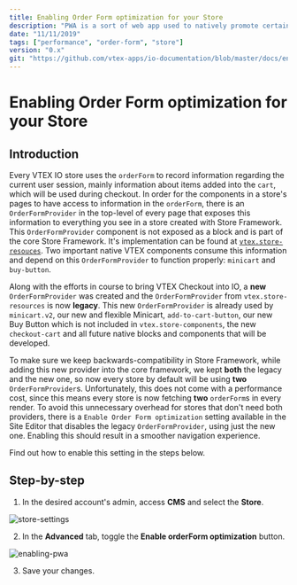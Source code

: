 ```yaml
---
title: Enabling Order Form optimization for your Store
description: "PWA is a sort of web app used to natively promote certain advantageous features to users, such as offline functionalities. This recipe will help you find out how to enable notices that prompt users to install your store's PWA."
date: "11/11/2019"
tags: ["performance", "order-form", "store"]
version: "0.x"
git: "https://github.com/vtex-apps/io-documentation/blob/master/docs/en/Recipes/store-management/enabling-order-form-optimization.md"
---
```


# Enabling Order Form optimization for your Store

## Introduction

Every VTEX IO store uses the `orderForm` to record information regarding the current user session, mainly information about items added into the `cart`, which will be used during checkout. In order for the components in a store's pages to have access to information in the `orderForm`, there is an `OrderFormProvider` in the top-level of every page that exposes this information to everything you see in a store created with Store Framework. This `OrderFormProvider` component is not exposed as a block and is part of the core Store Framework. It's implementation can be found at [`vtex.store-resouces`](https://github.com/vtex-apps/store-resources). Two important native VTEX components consume this information and depend on this `OrderFormProvider` to function properly: `minicart` and `buy-button`.

Along with the efforts in course to bring VTEX Checkout into IO, a **new** `OrderFormProvider` was created and the `OrderFormProvider` from `vtex.store-resources` is now **legacy**. This new `OrderFormProvider` is already used by `minicart.v2`, our new and flexible Minicart, `add-to-cart-button`, our new Buy Button which is not included in `vtex.store-components`, the new `checkout-cart` and all future native blocks and components that will be developed.

To make sure we keep backwards-compatibility in Store Framework, while adding this new provider into the core framework, we kept **both** the legacy and the new one, so now every store by default will be using **two** `OrderFormProvider`s. Unfortunately, this does not come with a performance cost, since this means every store is now fetching **two** `orderForm`s in every render. To avoid this unnecessary overhead for stores that don't need both providers, there is a `Enable Order Form optimization` setting available in the Site Editor that disables the legacy `OrderFormProvider`, using just the new one. Enabling this should result in a smoother navigation experience.

Find out how to enable this setting in the steps below.

## Step-by-step

1. In the desired account's admin, access **CMS** and select the **Store**.

![store-settings](https://user-images.githubusercontent.com/27777263/76884738-e8c92e00-685c-11ea-8448-599ae595cf35.png)

2. In the **Advanced** tab, toggle the **Enable orderForm optimization** button.

![enabling-pwa](https://user-images.githubusercontent.com/27777263/76884611-b5869f00-685c-11ea-9999-c867b5500771.png)

3. Save your changes.
